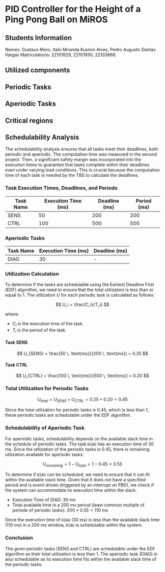 # PID Controller for the Height of a Ping Pong Ball on MiROS

## Students Information

Names: Gustavo Moro, Italo Miranda Kusmin Alves, Pedro Augusto Dantas Vargas
Matriculations: 22101929, 22101930, 22103666.

## Utilized components

## Periodic Tasks

## Aperiodic Tasks

## Critical regions

## Schedulability Analysis

The schedulability analysis ensures that all tasks meet their deadlines, both periodic and aperiodic. The computation time was measured in the second project. Then, a significant safety margin was incorporated into the execution times to guarantee that tasks complete within their deadlines even under varying load conditions. This is crucial because the computation time of each task is needed by the TBS to calculate the deadlines.

### Task Execution Times, Deadlines, and Periods

| Task Name | Execution Time (ms) | Deadline (ms) | Period (ms) |
|-----------|----------------------|---------------|-------------|
| SENS      | 50                   | 200           | 200         |
| CTRL      | 100                  | 500           | 500         |

### Aperiodic Tasks

| Task Name | Execution Time (ms) | Deadline (ms) |
|-----------|----------------------|---------------|
| DIAG      | 30                   | -             |

### Utilization Calculation

To determine if the tasks are schedulable using the Earliest Deadline First (EDF) algorithm, we need to ensure that the total utilization is less than or equal to 1. The utilization $U$ for each periodic task is calculated as follows:

$$ U_i = \frac{C_i}{T_i} $$

where:
- $C_i$ is the execution time of the task.
- $T_i$ is the period of the task.

#### Task SENS
$$ U_{SENS} = \frac{50 \, \text{ms}}{200 \, \text{ms}} = 0.25 $$

#### Task CTRL
$$ U_{CTRL} = \frac{100 \, \text{ms}}{500 \, \text{ms}} = 0.20 $$

### Total Utilization for Periodic Tasks
$$ U_{total} = U_{SENS} + U_{CTRL} = 0.25 + 0.20 = 0.45 $$

Since the total utilization for periodic tasks is 0.45, which is less than 1, these periodic tasks are schedulable under the EDF algorithm.

### Schedulability of Aperiodic Task 

For aperiodic tasks, schedulability depends on the available slack time in the schedule of periodic tasks. The task `DIAG` has an execution time of 30 ms. Since the utilization of the periodic tasks is 0.45, there is remaining utilization available for aperiodic tasks:

$$ U_{remaining} = 1 - U_{total} = 1 - 0.45 = 0.55 $$

To determine if `DIAG` can be scheduled, we need to ensure that it can fit within the available slack time. Given that it does not have a specified period and is event-driven (triggered by an interrupt on PB0), we check if the system can accommodate its execution time within the slack.

- Execution Time of DIAG: 30 ms
- Total available time in a 200 ms period (least common multiple of periods of periodic tasks): $200 \times 0.55 = 110 \ \text{ms}$

Since the execution time of `DIAG` (30 ms) is less than the available slack time (110 ms) in a 200 ms window, `DIAG` is schedulable within the system.

### Conclusion

The given periodic tasks (SENS and CTRL) are schedulable under the EDF algorithm as their total utilization is less than 1. The aperiodic task (DIAG) is also schedulable as its execution time fits within the available slack time of the periodic tasks.
